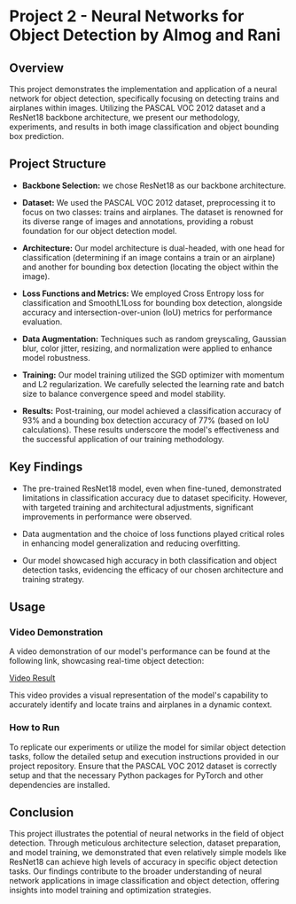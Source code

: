# Project 2 - Neural Networks for Object Detection by Almog and Rani

## Overview

This project demonstrates the implementation and application of a neural network for object detection, specifically focusing on detecting trains and airplanes within images. Utilizing the PASCAL VOC 2012 dataset and a ResNet18 backbone architecture, we present our methodology, experiments, and results in both image classification and object bounding box prediction.

## Project Structure

- **Backbone Selection:** we chose ResNet18 as our backbone architecture. 
  
- **Dataset:** We used the PASCAL VOC 2012 dataset, preprocessing it to focus on two classes: trains and airplanes. The dataset is renowned for its diverse range of images and annotations, providing a robust foundation for our object detection model.

- **Architecture:** Our model architecture is dual-headed, with one head for classification (determining if an image contains a train or an airplane) and another for bounding box detection (locating the object within the image).

- **Loss Functions and Metrics:** We employed Cross Entropy loss for classification and SmoothL1Loss for bounding box detection, alongside accuracy and intersection-over-union (IoU) metrics for performance evaluation.

- **Data Augmentation:** Techniques such as random greyscaling, Gaussian blur, color jitter, resizing, and normalization were applied to enhance model robustness.

- **Training:** Our model training utilized the SGD optimizer with momentum and L2 regularization. We carefully selected the learning rate and batch size to balance convergence speed and model stability.

- **Results:** Post-training, our model achieved a classification accuracy of 93% and a bounding box detection accuracy of 77% (based on IoU calculations). These results underscore the model's effectiveness and the successful application of our training methodology.

## Key Findings

- The pre-trained ResNet18 model, even when fine-tuned, demonstrated limitations in classification accuracy due to dataset specificity. However, with targeted training and architectural adjustments, significant improvements in performance were observed.
  
- Data augmentation and the choice of loss functions played critical roles in enhancing model generalization and reducing overfitting.

- Our model showcased high accuracy in both classification and object detection tasks, evidencing the efficacy of our chosen architecture and training strategy.

## Usage

### Video Demonstration

A video demonstration of our model's performance can be found at the following link, showcasing real-time object detection:

[Video Result](https://drive.google.com/file/d/1-32krIqy26KvwPDVVx6UEqiP4a-FHrQU/view?usp=sharing)

This video provides a visual representation of the model's capability to accurately identify and locate trains and airplanes in a dynamic context.

### How to Run

To replicate our experiments or utilize the model for similar object detection tasks, follow the detailed setup and execution instructions provided in our project repository. Ensure that the PASCAL VOC 2012 dataset is correctly setup and that the necessary Python packages for PyTorch and other dependencies are installed.

## Conclusion

This project illustrates the potential of neural networks in the field of object detection. Through meticulous architecture selection, dataset preparation, and model training, we demonstrated that even relatively simple models like ResNet18 can achieve high levels of accuracy in specific object detection tasks. Our findings contribute to the broader understanding of neural network applications in image classification and object detection, offering insights into model training and optimization strategies.

